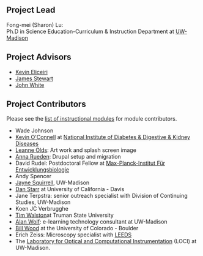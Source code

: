 **Project Lead**
----------------

Fong-mei (Sharon) Lu:\
Ph.D in Science Education-Curriculum & Instruction Department at
[UW-Madison](http://www.wisc.edu/)

**Project Advisors**
--------------------

-   [Kevin Eliceiri](http://loci.wisc.edu/people/kevin-eliceiri)
-   [James Stewart](http://loci.wisc.edu/people/james-h-stewart)
-   [John White](http://loci.wisc.edu/people/john-white)

**Project Contributors**
------------------------

Please see the [list of instructional
modules](instructional-materials-table) for module contributors.

-   Wade Johnson
-   [Kevin
    O\'Connell](https://www.niddk.nih.gov/NIDDKLabs/IntramuralFaculty/OConnellKevin.htm)
    at [National Institute of Diabetes & Digestive & Kidney
    Diseases](http://intramural.niddk.nih.gov/)
-   [Leanne Olds](http://www.molbio.wisc.edu/Illustration/index.htm):
    Art work and splash screen image
-   [Anna Rueden](https://www.linkedin.com/in/annarueden): Drupal setup
    and migration
-   David Rudel: Postdoctoral Fellow at [Max-Planck-Institut Für
    Entwicklungsbiologie](http://www.eb.tuebingen.mpg.de/dept4/cell_lineage.html)
-   Andy Spencer
-   [Jayne
    Squirrell](https://stemcells.wisc.edu/faculty/squirrell.html),
    UW-Madison
-   [Dan Starr](http://www.mcb.ucdavis.edu/faculty-labs/starr/) at
    University of California - Davis
-   Jane Terpstra: senior outreach specialist with Division of
    Continuing Studies, UW-Madison
-   Koen JC Verbrugghe 
-   [Tim
    Walston](http://step.truman.edu/programs/urp/sure/mentor.asp?mentorId=122&year=2007)at
    Truman State University
-   [Alan Wolf](https://mywebspace.wisc.edu/alanwolf/web/index.html):
    e-learning technology consultant at UW-Madison
-   [Bill Wood](http://mcdb.colorado.edu/mcdb/wood) at the University of
    Colorado - Boulder
-   Erich Zeiss: Microscopy specialist with
    [LEEDS](http://www.leedsmicro.com/leedsmicro.htm)
-   The [Laboratory for Optical and Computational
    Instrumentation](http://loci.wisc.edu) (LOCI) at UW-Madison.
